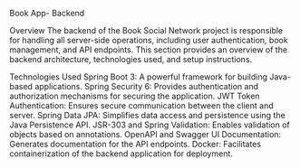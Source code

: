 Book App- Backend


Overview
The backend of the Book Social Network project is responsible for handling all server-side operations, including user authentication, book management, and API endpoints. This section provides an overview of the backend architecture, technologies used, and setup instructions.

Technologies Used
Spring Boot 3: A powerful framework for building Java-based applications.
Spring Security 6: Provides authentication and authorization mechanisms for securing the application.
JWT Token Authentication: Ensures secure communication between the client and server.
Spring Data JPA: Simplifies data access and persistence using the Java Persistence API.
JSR-303 and Spring Validation: Enables validation of objects based on annotations.
OpenAPI and Swagger UI Documentation: Generates documentation for the API endpoints.
Docker: Facilitates containerization of the backend application for deployment.
